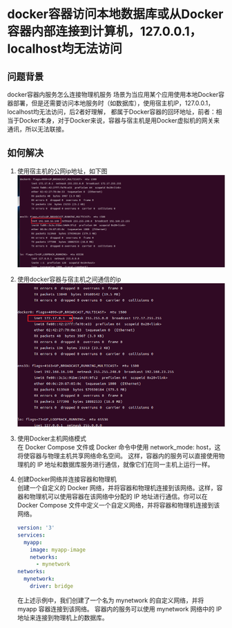 # docker容器访问本地数据库或从Docker容器内部连接到计算机，127.0.0.1，localhost均无法访问

## 问题背景

docker容器内服务怎么连接物理机服务
场景为当应用某个应用使用本地Docker容器部署，但是还需要访问本地服务时（如数据库），使用宿主机IP，127.0.0.1，localhost均无法访问，后2者好理解，
都属于Docker容器的回环地址，前者：相当于Docker本身，对于Docker来说，容器与宿主机是用Docker虚拟机的网关来通讯，所以无法联接。

## 如何解决

1. 使用宿主机的公网ip地址，如下图  
   ![img.png](../../static/img/Docker/img.png)

2. 使用docker容器与宿主机之间通信的ip  
   ![img_1.png](../../static/img/Docker/img_1.png)

3. 使用Docker主机网络模式  
   在 Docker Compose 文件或 Docker 命令中使用 network_mode: host，这将使容器与物理主机共享网络命名空间。
   这样，容器内的服务可以直接使用物理机的 IP 地址和数据库服务进行通信，就像它们在同一主机上运行一样。

4. 创建Docker网络并连接容器和物理机  
   创建一个自定义的 Docker 网络，并将容器和物理机连接到该网络。这样，容器和物理机可以使用容器在该网络中分配的 IP
   地址进行通信。你可以在 Docker Compose 文件中定义一个自定义网络，并将容器和物理机连接到该网络。
   ~~~yaml
   version: '3'
   services:
     myapp:
       image: myapp-image
       networks:
         - mynetwork
   networks:
     mynetwork:
       driver: bridge
   ~~~
   在上述示例中，我们创建了一个名为 mynetwork 的自定义网络，并将 myapp 容器连接到该网络。 容器内的服务可以使用 mynetwork
   网络中的
   IP 地址来连接到物理机上的数据库。


